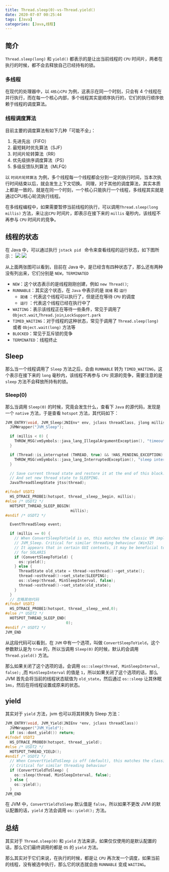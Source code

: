 ```yaml
---
title: Thread.sleep(0)-vs-Thread.yield()
date: 2020-07-07 00:25:44
tags: [Java]
categories: [Java,线程]
---
```

## 简介
`Thread.sleep(long)` 和 `yield()` 都表示的是让出当前线程的 `CPU` 时间片，两者在执行的时候，都不会去释放自己已经持有的锁。

### 多线程
在现代的处理器中，以 `4核心CPU` 为例，这表示在同一个时刻，只会有 4 个线程在并行执行，而在每一个核心内部，多个线程其实是顺序执行的，它们的执行顺序依赖于线程的调度算法。

### 线程调度算法
目前主要的调度算法有如下几种「可能不全」：
1. 先进先出（FIFO）
2. 最短耗时优先算法（SJF）
3. 时间片轮转算法（RR）
4. 优先级排序调度算法（PS）
5. 多级反馈队列算法（MLFQ）

以 `时间片轮转算法` 为例，多个线程每一个线程都会分到一定的执行时间，当本次执行时间结束以后，就会发生上下文切换。
同理，对于其他的调度算法，其实本质上都是一致的，就是在同一个时刻，一个核心只能执行一个线程，多线程其实就是通过CPU核心轮流执行线程。


在多线程编程中，如果需要暂停当前线程的执行，可以调用`Thread.sleep(long millis)` 方法，来让出`CPU` 时间片，即表示在接下来的 `millis` 毫秒内，该线程不再参与 `CPU` 时间片的竞争。

## 线程的状态
在 Java 中，可以通过执行 `jstack pid ` 命令来查看线程的运行状态，如下图所示：
![](https://szhtc-1252780558.cos.ap-shanghai.myqcloud.com/%E6%96%87%E7%AB%A0/ThreadSleep/ThreadStatus_1.png)
![](https://szhtc-1252780558.cos.ap-shanghai.myqcloud.com/%E6%96%87%E7%AB%A0/ThreadSleep/ThreadStatus_2.png)

从上面两张图可以看到，目前在 Java 中，是已经含有四种状态了，那么还有两种没有列出来，它们分别是 `NEW`，`TERMINATED`
* `NEW`：这个状态表示的是线程刚刚创建，例如 `new Thread()`;
* `RUNNABLE`：其实这个状态，在 `Java` 中表示的是 `就绪` 和 `运行`
    *  `就绪` ：代表这个线程可以执行了，但是还在等待 `CPU` 的调度
    *  `运行` ：代表这个线程已经在执行中了
* `WAITING`：表示该线程正在等待一些条件，常见于调用了`Object.wait`,`Thread.join`,`LockSupport.park`
* `TIMED_WAITING`：对于线程的这种状态，常见于调用了 `Thread.sleep(long)` 或者 `Object.wait(long)` 方法等
* `BLOCKED`：常见于互斥锁的竞争
* `TERMINATED`：线程终止


## Sleep
那么当一个线程调用了 `Sleep` 方法之后，会由 `RUNNABLE` 转为 `TIMED_WAITING`，这个表示在接下来的 `long` 毫秒内，该线程不再参与 `CPU` 资源的竞争，需要注意的是 `sleep` 方法不会释放所持有的锁。

### Sleep(0)
那么当调用 `Sleep(0)` 的时候，究竟会发生什么，查看下 `Java` 的源代码，发现是一个 `native` 方法，于是查看 `hotspot` 方法，其代码如下：
```C
JVM_ENTRY(void, JVM_Sleep(JNIEnv* env, jclass threadClass, jlong millis))
  JVMWrapper("JVM_Sleep");

  if (millis < 0) {
    THROW_MSG(vmSymbols::java_lang_IllegalArgumentException(), "timeout value is negative");
  }

  if (Thread::is_interrupted (THREAD, true) && !HAS_PENDING_EXCEPTION) {
    THROW_MSG(vmSymbols::java_lang_InterruptedException(), "sleep interrupted");
  }

  // Save current thread state and restore it at the end of this block.
  // And set new thread state to SLEEPING.
  JavaThreadSleepState jtss(thread);

#ifndef USDT2
  HS_DTRACE_PROBE1(hotspot, thread__sleep__begin, millis);
#else /* USDT2 */
  HOTSPOT_THREAD_SLEEP_BEGIN(
                             millis);
#endif /* USDT2 */

  EventThreadSleep event;

  if (millis == 0) {
    // When ConvertSleepToYield is on, this matches the classic VM implementation of
    // JVM_Sleep. Critical for similar threading behaviour (Win32)
    // It appears that in certain GUI contexts, it may be beneficial to do a short sleep
    // for SOLARIS
    if (ConvertSleepToYield) {
      os::yield();
    } else {
      ThreadState old_state = thread->osthread()->get_state();
      thread->osthread()->set_state(SLEEPING);
      os::sleep(thread, MinSleepInterval, false);
      thread->osthread()->set_state(old_state);
    }
  } 
  // 忽略其他代码
#ifndef USDT2
  HS_DTRACE_PROBE1(hotspot, thread__sleep__end,0);
#else /* USDT2 */
  HOTSPOT_THREAD_SLEEP_END(
                           0);
#endif /* USDT2 */
JVM_END
```

从这段代码可以看到，在 `JVM` 中有一个选项，叫做 `ConvertSleepToYield`，这个参数默认是为 `true` 的，所以当调用 `Sleep(0)` 的时候，默认的会调用 `Thread.yield()` 方法。

那么如果关闭了这个选项的话，会调用 `os::sleep(thread, MinSleepInterval, false);` ,而 `MinSleepInterval` 的值是 `1`，所以如果关闭了这个选项的话，那么 JVM 首先会将当前的线程状态赋值为 `old_state`，然后通过 `os::sleep` 让其休眠 `1ms`，然后在将线程设置成原来的状态。


## yield
其实对于 `yield` 方法，jvm 也可以将其转换为 Sleep 方法：
```C
JVM_ENTRY(void, JVM_Yield(JNIEnv *env, jclass threadClass))
  JVMWrapper("JVM_Yield");
  if (os::dont_yield()) return;
#ifndef USDT2
  HS_DTRACE_PROBE0(hotspot, thread__yield);
#else /* USDT2 */
  HOTSPOT_THREAD_YIELD();
#endif /* USDT2 */
  // When ConvertYieldToSleep is off (default), this matches the classic VM use of yield.
  // Critical for similar threading behaviour
  if (ConvertYieldToSleep) {
    os::sleep(thread, MinSleepInterval, false);
  } else {
    os::yield();
  }
JVM_END
```

在 JVM 中，`ConvertYieldToSleep` 默认值是 `false`，所以如果不更改 JVM 的默认配置的话，`yield` 方法会调用 `os::yield();` 方法。


## 总结
其实对于 `Thread.sleep(0)` 和 `yield` 方法来讲，如果仅仅使用的是默认配置的话，那么它们最终调用的都是 `OS` 的 `yield` 方法。

那么其实对于它们来说，在执行的时候，都是让 `CPU` 再次发一个调度，如果当前的线程，没有被选中执行，那么它的状态就会由 `RUNNABLE` 变成 `WAITING`。